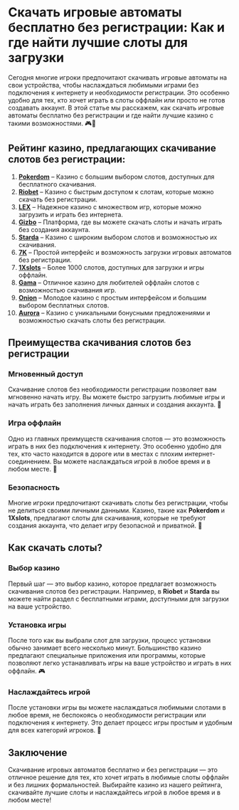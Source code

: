 # Скачать игровые автоматы бесплатно без регистрации: Как и где найти лучшие слоты для загрузки

Сегодня многие игроки предпочитают скачивать игровые автоматы на свои устройства, чтобы наслаждаться любимыми играми без подключения к интернету и необходимости регистрации. Это особенно удобно для тех, кто хочет играть в слоты оффлайн или просто не готов создавать аккаунт. В этой статье мы расскажем, как скачать игровые автоматы бесплатно без регистрации и где найти лучшие казино с такими возможностями. 🎮📲

## Рейтинг казино, предлагающих скачивание слотов без регистрации:

1. **[Pokerdom](https://brandplay.link/4k77v2yx)** – Казино с большим выбором слотов, доступных для бесплатного скачивания.
2. **[Riobet](https://brandplay.link/7xBLTPyj)** – Казино с быстрым доступом к слотам, которые можно скачать без регистрации.
3. **[LEX](https://brandplay.link/zW4hdDFV)** – Надежное казино с множеством игр, которые можно загрузить и играть без интернета.
4. **[Gizbo](https://brandplay.link/bprXw4YV)** – Платформа, где вы можете скачать слоты и начать играть без создания аккаунта.
5. **[Starda](https://brandplay.link/fB7xwRFL)** – Казино с широким выбором слотов и возможностью их скачивания.
6. **[7K](https://brandplay.link/BvQyFShp)** – Простой интерфейс и возможность загрузки игровых автоматов без регистрации.
7. **[1Xslots](https://brandplay.link/hSB1khtr)** – Более 1000 слотов, доступных для загрузки и игры оффлайн.
8. **[Gama](https://brandplay.link/j6NMKsDz)** – Отличное казино для любителей оффлайн слотов с возможностью скачивания игр.
9. **[Onion](https://brandplay.link/zBGRVpQ9)** – Молодое казино с простым интерфейсом и большим выбором бесплатных слотов.
10. **[Aurora](https://10trafic-stat2.com/click/668546556bcc6313411604bd/6766/13032/subaccount)** – Казино с уникальными бонусными предложениями и возможностью скачать слоты без регистрации.

## Преимущества скачивания слотов без регистрации

### Мгновенный доступ

Скачивание слотов без необходимости регистрации позволяет вам мгновенно начать игру. Вы можете быстро загрузить любимые игры и начать играть без заполнения личных данных и создания аккаунта. 📲

### Игра оффлайн

Одно из главных преимуществ скачивания слотов — это возможность играть в них без подключения к интернету. Это особенно удобно для тех, кто часто находится в дороге или в местах с плохим интернет-соединением. Вы можете наслаждаться игрой в любое время и в любом месте. 📱

### Безопасность

Многие игроки предпочитают скачивать слоты без регистрации, чтобы не делиться своими личными данными. Казино, такие как **Pokerdom** и **1Xslots**, предлагают слоты для скачивания, которые не требуют создания аккаунта, что делает игру безопасной и приватной. 🔐

## Как скачать слоты?

### Выбор казино

Первый шаг — это выбор казино, которое предлагает возможность скачивания слотов без регистрации. Например, в **Riobet** и **Starda** вы можете найти раздел с бесплатными играми, доступными для загрузки на ваше устройство.

### Установка игры

После того как вы выбрали слот для загрузки, процесс установки обычно занимает всего несколько минут. Большинство казино предлагают специальные приложения или программы, которые позволяют легко устанавливать игры на ваше устройство и играть в них оффлайн. 🎮

### Наслаждайтесь игрой

После установки игры вы можете наслаждаться любимыми слотами в любое время, не беспокоясь о необходимости регистрации или подключения к интернету. Это делает процесс игры простым и удобным для всех категорий игроков. 🎰

## Заключение

Скачивание игровых автоматов бесплатно и без регистрации — это отличное решение для тех, кто хочет играть в любимые слоты оффлайн и без лишних формальностей. Выбирайте казино из нашего рейтинга, скачивайте лучшие слоты и наслаждайтесь игрой в любое время и в любом месте!

